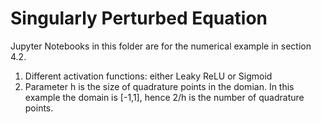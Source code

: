 # Singularly Perturbed Equation

Jupyter Notebooks in this folder are for the numerical example in section 4.2.

1. Different activation functions: either Leaky ReLU or Sigmoid
2. Parameter h is the size of quadrature points in the domian. In this example the domain is [-1,1], hence 2/h is the number of quadrature points.
